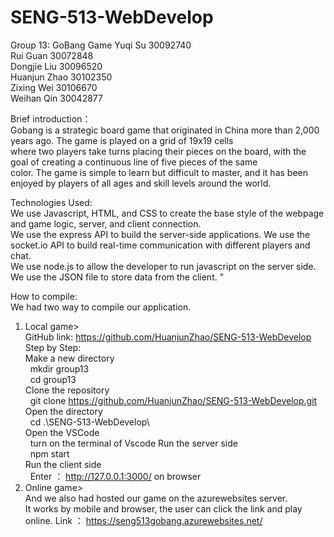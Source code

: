# SENG-513-WebDevelop

Group 13: GoBang Game
 Yuqi Su 30092740 <br>
 Rui Guan 30072848 <br>
 Dongjie Liu 30096520 <br>
 Huanjun Zhao 30102350 <br>
 Zixing Wei 30106670 <br>
 Weihan Qin 30042877<br>

Brief introduction： <br>
Gobang is a strategic board game that originated in China more than 2,000 years ago. The game is played on a grid of 19x19 cells<br>
where two players take turns placing their pieces on the board, with the goal of creating a continuous line of five pieces of the same <br>
color. The game is simple to learn but difficult to master, and it has been enjoyed by players of all ages and skill levels around the world.<br>

Technologies Used:<br>
We use Javascript, HTML, and CSS to create the base style of the webpage and game logic, server, and client connection. <br>
We use the express API to build the server-side applications. We use the socket.io API to build real-time communication with different players and chat. <br>
We use node.js to allow the developer to run javascript on the server side. We use the JSON file to store data from the client. "<br>

How to compile: <br>
We had two way to compile our application. <br>
1. Local game><br>
GitHub link: https://github.com/HuanjunZhao/SENG-513-WebDevelop <br>
Step by Step: <br>
Make a new directory<br>
 &nbsp;   mkdir group13 <br>
&nbsp;    cd group13 <br>
Clone the repository <br>
&nbsp;    git clone https://github.com/HuanjunZhao/SENG-513-WebDevelop.git <br>
Open the directory <br>
&nbsp;    cd .\SENG-513-WebDevelop\ <br>
Open the VSCode <br>
&nbsp; turn on the terminal of Vscode
Run the server side <br>
&nbsp;  npm start <br>
Run the client side <br>
&nbsp;    Enter ： http://127.0.0.1:3000/ on browser <br>
 2. Online game><br>
And we also had hosted our game on the azurewebsites server. <br>
It works by mobile and browser, the user can click the link and play online. Link ： https://seng513gobang.azurewebsites.net/ <br>
